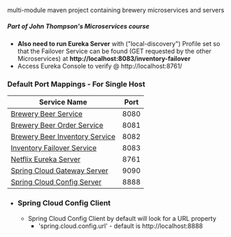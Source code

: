 multi-module maven project containing brewery microservices and servers

##### Part of John Thompson's Microservices course

- **Also need to run Eureka Server** with ("local-discovery") Profile set so that the Failover Service can be found (GET requested by the other Microservices)
    at **http://localhost:8083/inventory-failover**
- Access Eureka Console to verify @ http://localhost:8761/
  

### Default Port Mappings - For Single Host
| Service Name | Port | 
| --------| -----|
| [Brewery Beer Service](https://github.com/kawgh1/mssc-beer-service) | 8080 |
| [Brewery Beer Order Service](https://github.com/kawgh1/mssc-beer-order-service) | 8081 |
| [Brewery Beer Inventory Service](https://github.com/kawgh1/mssc-beer-inventory-service) | 8082 |
| [Inventory Failover Service](https://github.com/kawgh1/mssc-inventory-failover) | 8083 |
| [Netflix Eureka Server](https://github.com/kawgh1/brewery-eureka-server) | 8761
| [Spring Cloud Gateway Server](https://github.com/kawgh1/mssc-brewery-gateway) | 9090
| [Spring Cloud Config Server](https://github.com/kawgh1/mssc-spring-cloud-config-server) | 8888

- ### Spring Cloud Config Client
	- Spring Cloud Config Client by default will look for a URL property
		- 'spring.cloud.config.url' - default is http://localhost:8888